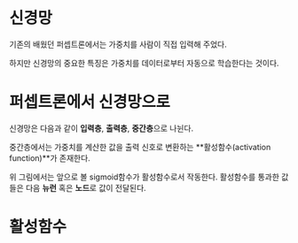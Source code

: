 # 신경망

기존의 배웠던 퍼셉트론에서는 가중치를 사람이 직접 입력해 주었다.

하지만 신경망의 중요한 특징은 가중치를 데이터로부터 자동으로 학습한다는 것이다.

# 퍼셉트론에서 신경망으로

신경망은 다음과 같이 **입력층**, **출력층**, **중간층**으로 나뉜다.



중간층에서는 가중치를 계산한 값을 출력 신호로 변환하는 **활성함수\(activation function\)**가 존재한다.



위 그림에서는 앞으로 볼 sigmoid함수가 활성함수로서 작동한다. 활성함수를 통과한 값들은 다음 **뉴런** 혹은 **노드**로 값이 전달된다.

# 활성함수
